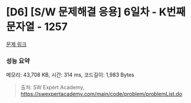 # [D6] [S/W 문제해결 응용] 6일차 - K번째 문자열 - 1257 

[문제 링크](https://swexpertacademy.com/main/code/problem/problemDetail.do?contestProbId=AV18KWf6ItECFAZN) 

### 성능 요약

메모리: 43,708 KB, 시간: 314 ms, 코드길이: 1,983 Bytes



> 출처: SW Expert Academy, https://swexpertacademy.com/main/code/problem/problemList.do